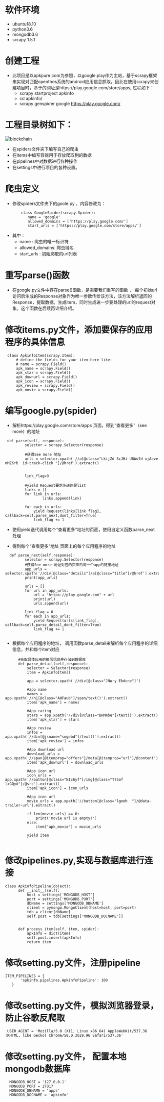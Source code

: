 # 软件环境 
- ubuntu18.10
- python3.6
- mongodb3.6
- scrapy 1.5.1

# 创建工程
- 此项目是以apkpure.com为参照，以google play作为主站，基于scrapy框架来实现对匹配openthos系统的android应用信息抓取，因此在使用scrapy来创建项目时，基于的网址是https://play.google.com/store/apps,
过程如下：
   - scrapy startproject apkinfo
   - cd apkinfo/
   - scrapy genspider google https://play.google.com/
   
# 工程目录树如下：
![blockchain](https://img-blog.csdnimg.cn/20181219161507234.png?x-oss-process=image/watermark,type_ZmFuZ3poZW5naGVpdGk,shadow_10,text_aHR0cHM6Ly9ibG9nLmNzZG4ubmV0L21keDIwMDcyNDE5,size_16,color_FFFFFF,t_70)


- 在spiders文件夹下编写自己的爬虫 
- 在items中编写容器用于存放爬取到的数据
- 在pipelines中对数据进行各种操作
- 在settings中进行项目的各种设置。


# 爬虫定义
- 修改spiders文件夹下的goole.py ，内容修改为：
  ```
      class GoogleSpider(scrapy.Spider):
         name = 'google'
         allowed_domains = ['https://play.google.com/']
         start_urls = ['https://play.google.com/store/apps/']
  ```
- 其中：  
   -  name : 爬虫的唯一标识符
   -   allowed_domains: 爬虫域名
   -   start_urls : 初始爬取的url列表
   
   
# 重写parse()函数
- 在google.py文件中存在parse()函数，是需要我们重写的函数 ， 每个初始url访问后生成的Response对象作为唯一参数传给该方法，该方法解析返回的Response，提取数据，生成item，同时生成进一步要处理的url的request对象。这个函数在后续再详细介绍。

# 修改items.py文件，添加要保存的应用程序的具体信息
```
 class ApkinfoItem(scrapy.Item):
     # define the fields for your item here like:
     # name = scrapy.Field()
     apk_name = scrapy.Field()
     apk_star = scrapy.Field()
     apk_downurl = scrapy.Field()
     apk_icon = scrapy.Field()
     apk_review = scrapy.Field()
     apk_movie = scrapy.Field()
```
# 编写google.py(spider)
- 解析https://play.google.com/store/apps 页面，得到“查看更多”（see more）的地址

```
 def parse(self, response):
         selector = scrapy.Selector(response)
         
         #获得See more 地址
         urls = selector.xpath('//a[@class="LkLjZd ScJHi U8Ww7d xjAeve nMZKrb  id-track-click "]/@href').extract()

 
         link_flag=0
 
         #yield Request要求传递的是list
         links = []
         for link in urls:
                 links.append(link)
         
         for each in urls:
             yield Request(links[link_flag], callback=self.parse_next,dont_filter=True)
             link_flag += 1                                                                     
```
   - 使用yield迭代调用每个“查看更多”地址的页面，使用自定义函数parse_next处理

- 得到每个“查看更多”地址 页面上的每个应用程序的地址
```
  def parse_next(self,response):
         selector = scrapy.Selector(response) 
         #获得See more 地址对应的页面的每一个app的链接地址
         app_urls = selector.xpath('//div[@class="details"]/a[@class="title"]/@href').extract()
         print(app_urls)
 
         urls = []
         for url in app_urls:
             url = "https://play.google.com" + url
             print(url)
             urls.append(url)
                                                                         
         link_flag = 0
         for each in app_urls:
             yield Request(urls[link_flag], callback=self.parse_detail,dont_filter=True)
             link_flag += 1


```
- 根据每个应用程序的地址，  调用函数parse_detail来解析每个应用程序的详细信息，并和每个item对应
```
      #获取具体应用的相信信息并存储到数据库
      def parse_detail(self,response):
          selector = Selector(response)
          item = ApkinfoItem()
  
          app = selector.xpath('//div[@class="JNury Ekdcne"]')
  
          #app name                                                                                                                                                                                       
          names = app.xpath('//h1[@class="AHFaub"]/span/text()').extract()
          item['apk_name'] = names
          
          #App rating
          stars = app.xpath('//div[@class="BHMmbe"]/text()').extract()
          item['apk_star'] = stars
          
          #App review
          infos = app.xpath('//div[@jsname="sngebd"]/text()').extract()
          item['apk_review'] = infos
          
          #App download url
          download_urls = app.xpath('//span[@itemprop="offers"]/meta[@itemprop="url"]/@content').extract()
          item['apk_downurl'] = download_urls
          
          #App icon url
          icon_urls = app.xpath('//button[@class="NIc6yf"]/img[@class="T75of lxGQyd"]/@src').extract()
          item['apk_icon'] = icon_urls
          
          #App icon url
          movie_urls = app.xpath('//button[@class="lgooh  "]/@data-trailer-url').extract()
          
          if len(movie_urls) == 0:
              print('movie url is empty!')
          else:
              item['apk_movie'] = movie_urls
              
          yield item


```
# 修改pipelines.py,实现与数据库进行连接
```
class ApkinfoPipeline(object):
      def __init__(self):
          host = settings['MONGODB_HOST']
          port = settings['MONGODB_PORT']
          dbName = settings['MONGODB_DBNAME']
          client = pymongo.MongoClient(host=host, port=port)
          tdb = client[dbName]
          self.post = tdb[settings['MONGODB_DOCNAME']]
 
 
      def process_item(self, item, spider):
          apkInfo = dict(item)
          self.post.insert(apkInfo)
          return item

```

# 修改setting.py文件，注册pipeline
```
ITEM_PIPELINES = {
       'apkinfo.pipelines.ApkinfoPipeline': 100
   }
```
# 修改setting.py文件，模拟浏览器登录，防止谷歌反爬取
```
 USER_AGENT = 'Mozilla/5.0 (X11; Linux x86_64) AppleWebKit/537.36 (KHTML, like Gecko) Chrome/58.0.3029.96 Safari/537.36'
```
# 修改setting.py文件， 配置本地mongodb数据库
```
  MONGODB_HOST = '127.0.0.1'
  MONGODB_PORT = 27017
  MONGODB_DBNAME = 'apps'
  MONGODB_DOCNAME = 'apkinfo'

```
